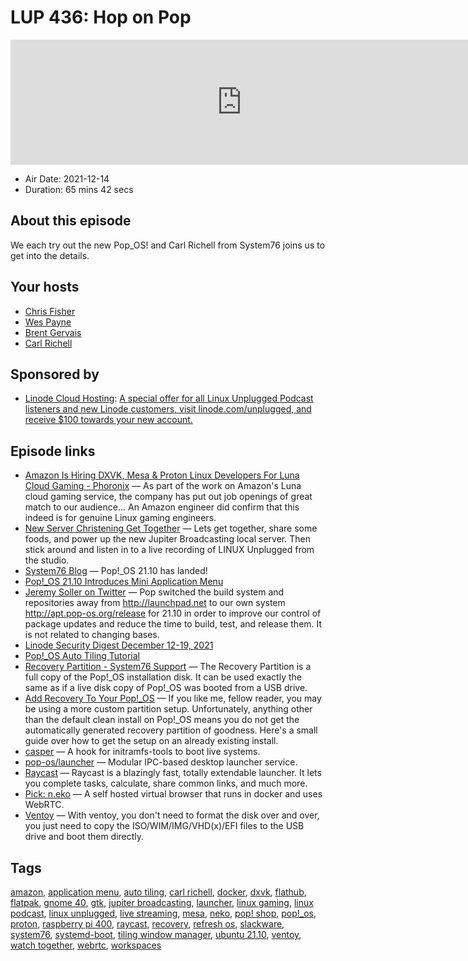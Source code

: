 # LUP 436: Hop on Pop

<iframe src="https://player.fireside.fm/v2/RUkczH-V+HJ86w95F?theme=dark" width="740" height="200" frameborder="0" scrolling="no"></iframe>

* Air Date: 2021-12-14
* Duration: 65 mins 42 secs

## About this episode

We each try out the new Pop_OS! and Carl Richell from System76 joins us to get into the details.

## Your hosts
* [Chris Fisher](https://linuxunplugged.com/hosts/chrislas)
* [Wes Payne](https://linuxunplugged.com/hosts/wes)
* [Brent Gervais](https://linuxunplugged.com/hosts/brent)
* [Carl Richell](https://linuxunplugged.com/guests/carl-richell)

## Sponsored by

  * [Linode Cloud Hosting](https://linode.com/unplugged): [A special offer for all Linux Unplugged Podcast listeners and new Linode customers, visit linode.com/unplugged, and receive $100 towards your new account. ](https://linode.com/unplugged)



## Episode links

  * [Amazon Is Hiring DXVK, Mesa & Proton Linux Developers For Luna Cloud Gaming - Phoronix](https://www.phoronix.com/scan.php?page=news_item&px=Amazon-Linux-Graphics-Jobs "Amazon Is Hiring DXVK, Mesa & Proton Linux Developers For Luna Cloud Gaming - Phoronix") — As part of the work on Amazon's Luna cloud gaming service, the company has put out job openings of great match to our audience... An Amazon engineer did confirm that this indeed is for genuine Linux gaming engineers.
  * [New Server Christening Get Together](https://gettogether.community/events/15653/new-server-christening/ "New Server Christening Get Together") — Lets get together, share some foods, and power up the new Jupiter Broadcasting local server. Then stick around and listen in to a live recording of LINUX Unplugged from the studio.
  * [System76 Blog](https://blog.system76.com/post/670564272872488960/popos-2110-has-landed "System76 Blog") — Pop!_OS 21.10 has landed!
  * [Pop!_OS 21.10 Introduces Mini Application Menu](https://www.debugpoint.com/2021/12/pop-os-21-10-release/ "Pop!_OS 21.10 Introduces Mini Application Menu")
  * [Jeremy Soller on Twitter](https://twitter.com/jeremy_soller/status/1466789512072228867?t=fxqO7NuRVVRvXZf9LbmzDA&s=09 "Jeremy Soller on Twitter") — Pop switched the build system and repositories away from http://launchpad.net to our own system http://apt.pop-os.org/release for 21.10 in order to improve our control of package updates and reduce the time to build, test, and release them. It is not related to changing bases.
  * [Linode Security Digest December 12-19, 2021](https://www.linode.com/blog/security/linode-security-digest-log4j2 "Linode Security Digest December 12-19, 2021")
  * [Pop!_OS Auto Tiling Tutorial](https://www.youtube.com/watch?v=-fltwBKsMY0 "Pop!_OS Auto Tiling Tutorial")
  * [Recovery Partition - System76 Support](https://support.system76.com/articles/pop-recovery/ "Recovery Partition - System76 Support") — The Recovery Partition is a full copy of the Pop!_OS installation disk. It can be used exactly the same as if a live disk copy of Pop!_OS was booted from a USB drive.
  * [Add Recovery To Your Pop!_OS](https://baez.link/add-recovery-to-your-pop-_os "Add Recovery To Your Pop!_OS") — If you like me, fellow reader, you may be using a more custom partition setup. Unfortunately, anything other than the default clean install on Pop!_OS means you do not get the automatically generated recovery partition of goodness. Here's a small guide over how to get the setup on an already existing install.
  * [casper](http://manpages.ubuntu.com/manpages/bionic/man7/casper.7.html "casper") — A hook for initramfs-tools to boot live systems.
  * [pop-os/launcher](https://github.com/pop-os/launcher "pop-os/launcher") — Modular IPC-based desktop launcher service.
  * [Raycast](https://www.raycast.com/ "Raycast") — Raycast is a blazingly fast, totally extendable launcher. It lets you complete tasks, calculate, share common links, and much more.
  * [Pick: n.eko](https://github.com/m1k1o/neko "Pick: n.eko") — A self hosted virtual browser that runs in docker and uses WebRTC.
  * [Ventoy](https://www.ventoy.net/en/index.html "Ventoy") — With ventoy, you don't need to format the disk over and over, you just need to copy the ISO/WIM/IMG/VHD(x)/EFI files to the USB drive and boot them directly.



## Tags

[amazon](https://linuxunplugged.com/tags/amazon), [application menu](https://linuxunplugged.com/tags/application%20menu), [auto tiling](https://linuxunplugged.com/tags/auto%20tiling), [carl richell](https://linuxunplugged.com/tags/carl%20richell), [docker](https://linuxunplugged.com/tags/docker), [dxvk](https://linuxunplugged.com/tags/dxvk), [flathub](https://linuxunplugged.com/tags/flathub), [flatpak](https://linuxunplugged.com/tags/flatpak), [gnome 40](https://linuxunplugged.com/tags/gnome%2040), [gtk](https://linuxunplugged.com/tags/gtk), [jupiter broadcasting](https://linuxunplugged.com/tags/jupiter%20broadcasting), [launcher](https://linuxunplugged.com/tags/launcher), [linux gaming](https://linuxunplugged.com/tags/linux%20gaming), [linux podcast](https://linuxunplugged.com/tags/linux%20podcast), [linux unplugged](https://linuxunplugged.com/tags/linux%20unplugged), [live streaming](https://linuxunplugged.com/tags/live%20streaming), [mesa](https://linuxunplugged.com/tags/mesa), [neko](https://linuxunplugged.com/tags/neko), [pop! shop](https://linuxunplugged.com/tags/pop!%20shop), [pop!_os](https://linuxunplugged.com/tags/pop!_os), [proton](https://linuxunplugged.com/tags/proton), [raspberry pi 400](https://linuxunplugged.com/tags/raspberry%20pi%20400), [raycast](https://linuxunplugged.com/tags/raycast), [recovery](https://linuxunplugged.com/tags/recovery), [refresh os](https://linuxunplugged.com/tags/refresh%20os), [slackware](https://linuxunplugged.com/tags/slackware), [system76](https://linuxunplugged.com/tags/system76), [systemd-boot](https://linuxunplugged.com/tags/systemd-boot), [tiling window manager](https://linuxunplugged.com/tags/tiling%20window%20manager), [ubuntu 21.10](https://linuxunplugged.com/tags/ubuntu%2021.10), [ventoy](https://linuxunplugged.com/tags/ventoy), [watch together](https://linuxunplugged.com/tags/watch%20together), [webrtc](https://linuxunplugged.com/tags/webrtc), [workspaces](https://linuxunplugged.com/tags/workspaces)